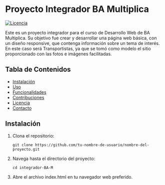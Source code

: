 # Proyecto Integrador BA Multiplica

[![Licencia](https://img.shields.io/badge/Licencia-MIT-blue.svg)](https://opensource.org/licenses/MIT)

Este es un proyecto integrador para el curso de Desarrollo Web de BA Multiplica. Su objetivo fue crear y desarrollar una página web básica, con un diseño responsive, que contenga información sobre un tema de interés. En este caso será Transportistas, ya que se tomó como modelo el sitio proporcionado con las fotos e imágenes facilitadas.

## Tabla de Contenidos

- [Instalación](#instalación)
- [Uso](#uso)
- [Funcionalidades](#funcionalidades)
- [Contribuciones](#contribuciones)
- [Licencia](#licencia)
- [Contacto](#contacto)

## Instalación

1. Clona el repositorio:

   ```shell
   git clone https://github.com/tu-nombre-de-usuario/nombre-del-proyecto.git
   ```

2. Navega hasta el directorio del proyecto:

   ```shell
   cd integrador-BA-M
   ```

3. Abre el archivo index.html en tu navegador web preferido.
